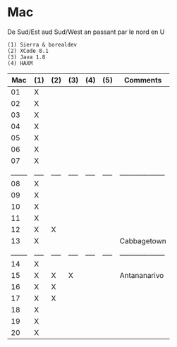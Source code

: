 # Mac

De Sud/Est aud Sud/West an passant par le nord en U

```
(1) Sierra & borealdev
(2) XCode 8.1
(3) Java 1.8
(4) HAXM

```

| Mac |(1)|(2)|(3)|(4)|(5)|  Comments    |
|-----|---|---|---|---|---|--------------|  
|  01 | X |   |   |   |   |              |    
|  02 | X |   |   |   |   |              |    
|  03 | X |   |   |   |   |              |    
|  04 | X |   |   |   |   |              |    
|  05 | X |   |   |   |   |              |    
|  06 | X |   |   |   |   |              |    
|  07 | X |   |   |   |   |              |    
|_____|___|___|___|___|___|______________|    
|  08 | X |   |   |   |   |              |    
|  09 | X |   |   |   |   |              |    
|  10 | X |   |   |   |   |              |    
|  11 | X |   |   |   |   |              |    
|  12 | X | X |   |   |   |              |    
|  13 | X |   |   |   |   | Cabbagetown  |    
|_____|___|___|___|___|___|______________|    
|  14 | X |   |   |   |   |              |    
|  15 | X | X | X |   |   | Antananarivo |    
|  16 | X | X |   |   |   |              |    
|  17 | X | X |   |   |   |              |    
|  18 | X |   |   |   |   |              |    
|  19 | X |   |   |   |   |              |    
|  20 | X |   |   |   |   |              |    


